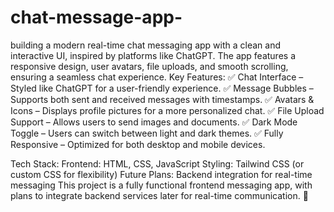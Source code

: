 # chat-message-app-
building a modern real-time chat messaging app with a clean and interactive UI, inspired by platforms like ChatGPT. The app features a responsive design, user avatars, file uploads, and smooth scrolling, ensuring a seamless chat experience.
Key Features:
✅ Chat Interface – Styled like ChatGPT for a user-friendly experience.
✅ Message Bubbles – Supports both sent and received messages with timestamps.
✅ Avatars & Icons – Displays profile pictures for a more personalized chat.
✅ File Upload Support – Allows users to send images and documents.
✅ Dark Mode Toggle – Users can switch between light and dark themes.
✅ Fully Responsive – Optimized for both desktop and mobile devices.

Tech Stack:
Frontend: HTML, CSS, JavaScript
Styling: Tailwind CSS (or custom CSS for flexibility)
Future Plans: Backend integration for real-time messaging
This project is a fully functional frontend messaging app, with plans to integrate backend services later for real-time communication. 🚀
